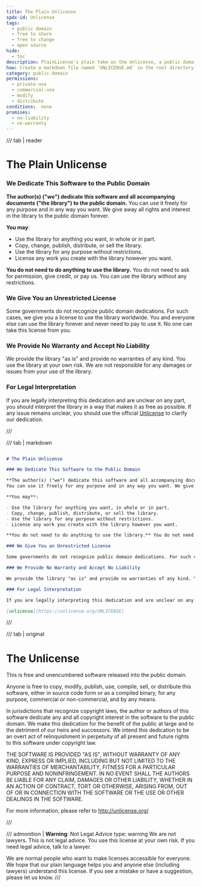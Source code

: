 ```yaml
---
title: The Plain Unlicense
spdx-id: Unlicense
tags:
  - public domain
  - free to share
  - free to change
  - open source
hide:
  - toc
description: PlainLicense's plain take on the Unlicense, a public domain dedication for making software completely free. We simplify licenses so real people can understand them.
how: Create a markdown file named `UNLICENSE.md` in the root directory (that's the main directory) of your source code and copy the Plain Unlicense text into the markdown file.
category: public-domain
permissions:
  - private-use
  - commercial-use
  - modify
  - distribute
conditions:  none
promises:
  - no-liability
  - no-warranty
---
```


/// tab | reader

# The Plain Unlicense

### We Dedicate This Software to the Public Domain

**The author(s) ("we") dedicate this software and all accompanying documents ("the library") to the public domain.**
You can use it freely for any purpose and in any way you want. We give away all rights and interest in the library to the public domain forever.

**You may**:

- Use the library for anything you want, in whole or in part.
- Copy, change, publish, distribute, or sell the library.
- Use the library for any purpose without restrictions.
- License any work you create with the library however you want.

**You do not need to do anything to use the library.** You do not need to ask for permission, give credit, or pay us. You can use the library without any restrictions.

### We Give You an Unrestricted License

Some governments do not recognize public domain dedications. For such cases, we give you a license to use the library worldwide. You and everyone else can use the library forever and never need to pay to use it. No one can take this license from you.

### We Provide No Warranty and Accept No Liability

We provide the library "as is" and provide no warranties of any kind. You use the library at your own risk. We are not responsible for any damages or issues from your use of the library.

### For Legal Interpretation

If you are legally interpreting this dedication and are unclear on any part, you should interpret the library in a way that makes it as free as possible. If any issue remains unclear, you should use the official [Unlicense][unlicense-link] to clarify our dedication.

[unlicense-link]: https://unlicense.org/UNLICENSE

///

/// tab | markdown

```markdown

# The Plain Unlicense

### We Dedicate This Software to the Public Domain

**The author(s) ("we") dedicate this software and all accompanying documents ("the library") to the public domain.**
You can use it freely for any purpose and in any way you want. We give away all rights and interest in the library to the public domain forever.

**You may**:

- Use the library for anything you want, in whole or in part.
- Copy, change, publish, distribute, or sell the library.
- Use the library for any purpose without restrictions.
- License any work you create with the library however you want.

**You do not need to do anything to use the library.** You do not need to ask for permission, give credit, or pay us. You can use the library without any restrictions.

### We Give You an Unrestricted License

Some governments do not recognize public domain dedications. For such cases, we give you a license to use the library worldwide. You and everyone else can use the library forever and never need to pay to use it. No one can take this license from you.

### We Provide No Warranty and Accept No Liability

We provide the library "as is" and provide no warranties of any kind. You use the library at your own risk. We are not responsible for any damages or issues from your use of the library.

### For Legal Interpretation

If you are legally interpreting this dedication and are unclear on any part, you should interpret the library in a way that makes it as free as possible. If any issue remains unclear, you should use the official [Unlicense][unlicense-link] to clarify our dedication.

[unlicense](https://unlicense.org/UNLICENSE)
```

///

/// tab | original

# The Unlicense

This is free and unencumbered software released into the public domain.

Anyone is free to copy, modify, publish, use, compile, sell, or
distribute this software, either in source code form or as a compiled
binary, for any purpose, commercial or non-commercial, and by any
means.

In jurisdictions that recognize copyright laws, the author or authors
of this software dedicate any and all copyright interest in the
software to the public domain. We make this dedication for the benefit
of the public at large and to the detriment of our heirs and
successors. We intend this dedication to be an overt act of
relinquishment in perpetuity of all present and future rights to this
software under copyright law.

THE SOFTWARE IS PROVIDED "AS IS", WITHOUT WARRANTY OF ANY KIND,
EXPRESS OR IMPLIED, INCLUDING BUT NOT LIMITED TO THE WARRANTIES OF
MERCHANTABILITY, FITNESS FOR A PARTICULAR PURPOSE AND NONINFRINGEMENT.
IN NO EVENT SHALL THE AUTHORS BE LIABLE FOR ANY CLAIM, DAMAGES OR
OTHER LIABILITY, WHETHER IN AN ACTION OF CONTRACT, TORT OR OTHERWISE,
ARISING FROM, OUT OF OR IN CONNECTION WITH THE SOFTWARE OR THE USE OR
OTHER DEALINGS IN THE SOFTWARE.

For more information, please refer to <http://unlicense.org/>

///

/// admonition | **Warning**: Not Legal Advice
    type: warning
We are not lawyers. This is not legal advice. You use this license at your own risk. If you need legal advice, talk to a lawyer.

We are normal people who want to make licenses accessible for everyone. We hope that our plain language helps you and anyone else (including lawyers) understand this license. If you see a mistake or have a suggestion, please let us know.
///
